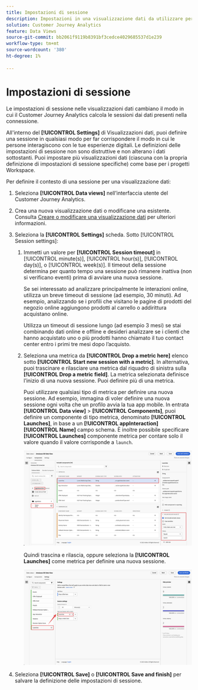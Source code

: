 ```yaml
---
title: Impostazioni di sessione
description: Impostazioni in una visualizzazione dati da utilizzare per definire la durata di una sessione e il trigger per avviare una nuova sessione
solution: Customer Journey Analytics
feature: Data Views
source-git-commit: bb2061f9119b8391bf3cedce4029685537d1e239
workflow-type: tm+mt
source-wordcount: '380'
ht-degree: 1%

---
```



# Impostazioni di sessione

Le impostazioni di sessione nelle visualizzazioni dati cambiano il modo in cui il Customer Journey Analytics calcola le sessioni dai dati presenti nella connessione.

All&#39;interno del **[!UICONTROL Settings]** di Visualizzazioni dati, puoi definire una sessione in qualsiasi modo per far corrispondere il modo in cui le persone interagiscono con le tue esperienze digitali. Le definizioni delle impostazioni di sessione non sono distruttive e non alterano i dati sottostanti. Puoi impostare più visualizzazioni dati (ciascuna con la propria definizione di impostazioni di sessione specifiche) come base per i progetti Workspace.

Per definire il contesto di una sessione per una visualizzazione dati:

1. Seleziona **[!UICONTROL Data views]** nell’interfaccia utente del Customer Journey Analytics.

2. Crea una nuova visualizzazione dati o modificane una esistente. Consulta [Creare o modificare una visualizzazione dati](create-dataview.md) per ulteriori informazioni.

3. Seleziona la **[!UICONTROL Settings]** scheda. Sotto [!UICONTROL Session settings]:

   1. Immetti un valore per **[!UICONTROL Session timeout]** in [!UICONTROL minute(s)], [!UICONTROL hour(s)], [!UICONTROL day(s)], o [!UICONTROL week(s)]. Il timeout della sessione determina per quanto tempo una sessione può rimanere inattiva (non si verificano eventi) prima di avviare una nuova sessione.

      Se sei interessato ad analizzare principalmente le interazioni online, utilizza un breve timeout di sessione (ad esempio, 30 minuti). Ad esempio, analizzando se i profili che visitano le pagine di prodotti del negozio online aggiungono prodotti al carrello o addirittura acquistano online.

      Utilizza un timeout di sessione lungo (ad esempio 3 mesi) se stai combinando dati online e offline e desideri analizzare se i clienti che hanno acquistato uno o più prodotti hanno chiamato il tuo contact center entro i primi tre mesi dopo l’acquisto.


   2. Seleziona una metrica da **[!UICONTROL Drop a metric here]** elenco sotto **[!UICONTROL Start new session with a metric]**. In alternativa, puoi trascinare e rilasciare una metrica dal riquadro di sinistra sulla **[!UICONTROL Drop a metric field]**. La metrica selezionata definisce l’inizio di una nuova sessione. Puoi definire più di una metrica.

      Puoi utilizzare qualsiasi tipo di metrica per definire una nuova sessione. Ad esempio, immagina di voler definire una nuova sessione ogni volta che un profilo avvia la tua app mobile. In entrata **[!UICONTROL Data view]** > **[!UICONTROL Components]**, puoi definire un componente di tipo metrica, denominato **[!UICONTROL Launches]**, in base a un **[!UICONTROL appInteraction]** **[!UICONTROL Name]** campo schema. È inoltre possibile specificare **[!UICONTROL Launches]** componente metrica per contare solo il valore quando il valore corrisponde a `launch`.

      ![Avvii dei componenti della metrica di interazione app](assets/component-launches.png)

      Quindi trascina e rilascia, oppure seleziona la **[!UICONTROL Launches]** come metrica per definire una nuova sessione.

      ![Avvii impostazioni sessione](assets/session-settings-launches-metric.png)



4. Seleziona **[!UICONTROL Save]** o **[!UICONTROL Save and finish]** per salvare la definizione delle impostazioni di sessione.

